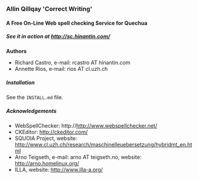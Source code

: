 ### Allin Qillqay 'Correct Writing'
#### A Free On-Line Web spell checking Service for Quechua

##### See it in action at http://sc.hinantin.com/

**Authors**

  * Richard Castro, e-mail: rcastro AT hinantin.com
  * Annette Rios, e-mail: rios AT cl.uzh.ch

##### Installation

See the `INSTALL.md` file.

##### Acknowledgements

  * WebSpellChecker: http://http://www.webspellchecker.net/
  * CKEditor: http://ckeditor.com/
  * SQUOIA Project, website: http://www.cl.uzh.ch/research/maschinelleuebersetzung/hybridmt_en.html
  * Arno Teigseth, e-mail: arno AT teigseth.no, website: http://arno.homelinux.org/
  * ILLA, website: http://www.illa-a.org/
